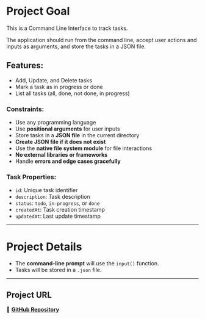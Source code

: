# Project Goal
This is a Command Line Interface to track tasks.

The application should run from the command line, accept user actions and inputs as arguments, and store the tasks in a JSON file.

## Features:
- Add, Update, and Delete tasks
- Mark a task as in progress or done
- List all tasks (all, done, not done, in progress)

### Constraints:
- Use any programming language
- Use **positional arguments** for user inputs
- Store tasks in a **JSON file** in the current directory
- **Create JSON file if it does not exist**
- Use the **native file system module** for file interactions
- **No external libraries or frameworks**
- Handle **errors and edge cases gracefully**

### Task Properties:
- `id`: Unique task identifier
- `description`: Task description
- `status`: `todo`, `in-progress`, or `done`
- `createdAt`: Task creation timestamp
- `updatedAt`: Last update timestamp

---

# Project Details
- The **command-line prompt** will use the `input()` function.
- Tasks will be stored in a `.json` file.

---

## **Project URL**
🔗 **[GitHub Repository](https://github.com/SuvidT/Command-Line-Input-Task-Tracker)**

